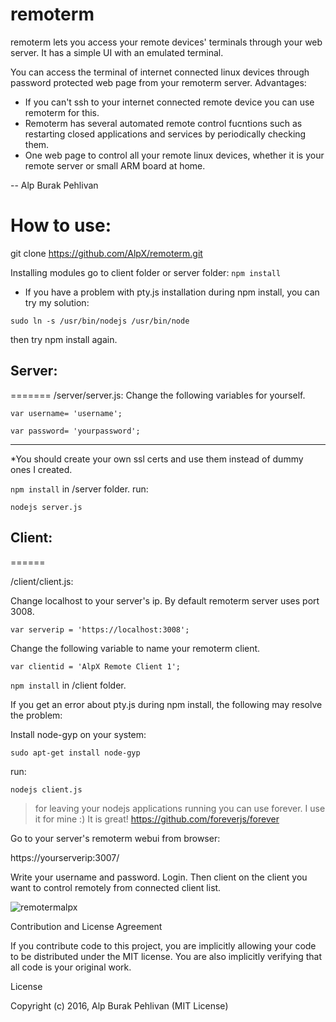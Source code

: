 # remoterm
remoterm lets you access your remote devices' terminals through your web server. It has a simple UI with an emulated terminal.

You can access the terminal of internet connected linux devices through password protected web page from your remoterm server.
Advantages:
- If you can't ssh to your internet connected remote device you can use remoterm for this.
- Remoterm has several automated remote control fucntions such as restarting closed applications and services by periodically checking them.
- One web page to control all your remote linux devices, whether it is your remote server or small ARM board at home.

--
Alp Burak Pehlivan

# How to use:
git clone https://github.com/AlpX/remoterm.git

Installing modules go to client folder or server folder:
`npm install`
- If you have a problem with pty.js installation during npm install, you can try my solution: 

`sudo ln -s /usr/bin/nodejs /usr/bin/node`

then try npm install again.

## Server:
=======
/server/server.js:
Change the following variables for yourself.

`var username= 'username';`

`var password= 'yourpassword';`

-----
*You should create your own ssl certs and use them instead of dummy ones I created.

`npm install` in /server folder. run:

`nodejs server.js`

## Client:
======

/client/client.js:

Change localhost to your server's ip. By default remoterm server uses port 3008.

`var serverip = 'https://localhost:3008';`

Change the following variable to name your remoterm client.

`var clientid = 'AlpX Remote Client 1';`

`npm install` in /client folder.

If you get an error about pty.js during npm install, the following may resolve the problem:

Install node-gyp on your system:

`sudo apt-get install node-gyp`

run:

`nodejs client.js`

> for leaving your nodejs applications running you can use forever. I use it for mine :) It is great!
https://github.com/foreverjs/forever

Go to your server's remoterm webui from browser:

https://yourserverip:3007/

Write your username and password. Login. Then client on the client you want to control remotely from connected client list.

![remotermalpx](https://cloud.githubusercontent.com/assets/1581359/15782508/4a717dac-29b3-11e6-9a37-290e52ab0360.png)

Contribution and License Agreement

If you contribute code to this project, you are implicitly allowing your code to be distributed under the MIT license. You are also implicitly verifying that all code is your original work.

License

Copyright (c) 2016, Alp Burak Pehlivan (MIT License)
